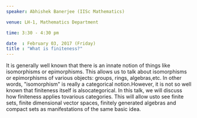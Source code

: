 ```yaml
---
speaker: Abhishek Banerjee (IISc Mathematics)

venue: LH-1, Mathematics Department

time: 3:30 - 4:30 pm

date  : February 03, 2017 (Friday)
title : "What is finiteness?"
---
```

It is generally well known that there is an innate notion of
things like isomorphisms
or epimorphisms. This allows us to talk about isomorphisms or epimorphisms
of various
objects: groups, rings, algebras,etc. In other words, "isomorphism" is
really a categorical
notion.However, it is not so well known that finiteness itself is
alsocategorical. In this talk, we
will discuss how finiteness applies tovarious categories. This will allow
usto see finite sets,
finite dimensional vector spaces, finitely generated algebras and compact
sets as
manifestations of the same basic idea.
